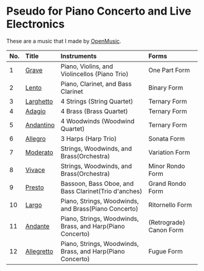 # Pseudo for Piano Concerto and Live Electronics

These are a music that I made by [OpenMusic](https://forum.ircam.fr/projects/detail/openmusic/).

|No.|Title|Instruments|Forms|
|:- |:- |:- |:- |
|1|[Grave](https://github.com/Uchida16104/OpenMusic-works/blob/main/Pseudo%20for%20Piano%20Concerto%20and%20Live%20Electronics/out-files/Pseudo%20for%20Piano%20Concerto%20and%20Live%20Electronics%20-%201.%20Grave.pdf)|Piano, Violins, and Violincellos (Piano Trio)|One Part Form|
|2|[Lento](https://github.com/Uchida16104/OpenMusic-works/blob/main/Pseudo%20for%20Piano%20Concerto%20and%20Live%20Electronics/out-files/Pseudo%20for%20Piano%20Concerto%20and%20Live%20Electronics%20-%202.%20Lento.pdf)|Piano, Clarinet, and Bass Clarinet|Binary Form|
|3|[Larghetto](https://github.com/Uchida16104/OpenMusic-works/blob/main/Pseudo%20for%20Piano%20Concerto%20and%20Live%20Electronics/out-files/Pseudo%20for%20Piano%20Concerto%20and%20Live%20Electronics%20-%203.%20Larghetto.pdf)|4 Strings (String Quartet)|Ternary Form|
|4|[Adagio](https://github.com/Uchida16104/OpenMusic-works/blob/main/Pseudo%20for%20Piano%20Concerto%20and%20Live%20Electronics/out-files/Pseudo%20for%20Piano%20Concerto%20and%20Live%20Electronics%20-%204.%20Adagio.pdf)|4 Brass (Brass Quartet)|Ternary Form|
|5|[Andantino](https://github.com/Uchida16104/OpenMusic-works/blob/main/Pseudo%20for%20Piano%20Concerto%20and%20Live%20Electronics/out-files/Pseudo%20for%20Piano%20Concerto%20and%20Live%20Electronics%20-%205.%20Andantino.pdf)|4 Woodwinds (Woodwind Quartet)|Ternary Form|
|6|[Allegro](https://github.com/Uchida16104/OpenMusic-works/blob/main/Pseudo%20for%20Piano%20Concerto%20and%20Live%20Electronics/out-files/Pseudo%20for%20Piano%20Concerto%20and%20Live%20Electronics%20-%206.%20Allegro.pdf)|3 Harps (Harp Trio)|Sonata Form|
|7|[Moderato](https://github.com/Uchida16104/OpenMusic-works/blob/main/Pseudo%20for%20Piano%20Concerto%20and%20Live%20Electronics/out-files/Pseudo%20for%20Piano%20Concerto%20and%20Live%20Electronics%20-%207.%20Moderato.pdf)|Strings, Woodwinds, and Brass(Orchestra)|Variation Form|
|8|[Vivace](https://github.com/Uchida16104/OpenMusic-works/blob/main/Pseudo%20for%20Piano%20Concerto%20and%20Live%20Electronics/out-files/Pseudo%20for%20Piano%20Concerto%20and%20Live%20Electronics%20-%208.%20Vivace.pdf)|Strings, Woodwinds, and Brass(Orchestra)|Minor Rondo Form|
|9|[Presto](https://github.com/Uchida16104/OpenMusic-works/blob/main/Pseudo%20for%20Piano%20Concerto%20and%20Live%20Electronics/out-files/Pseudo%20for%20Piano%20Concerto%20and%20Live%20Electronics%20-%209.%20Presto.pdf)|Bassoon, Bass Oboe, and Bass Clarinet(Trio d'anches)|Grand Rondo Form|
|10|[Largo](https://github.com/Uchida16104/OpenMusic-works/blob/main/Pseudo%20for%20Piano%20Concerto%20and%20Live%20Electronics/out-files/Pseudo%20for%20Piano%20Concerto%20and%20Live%20Electronics%20-%2010.%20Largo.pdf)|Piano, Strings, Woodwinds, and Brass(Piano Concerto)|Ritornello Form|
|11|[Andante](https://github.com/Uchida16104/OpenMusic-works/blob/main/Pseudo%20for%20Piano%20Concerto%20and%20Live%20Electronics/out-files/Pseudo%20for%20Piano%20Concerto%20and%20Live%20Electronics%20-%2011.%20Andante.pdf)|Piano, Strings, Woodwinds, Brass, and Harp(Piano Concerto)|(Retrograde) Canon Form|
|12|[Allegretto](https://github.com/Uchida16104/OpenMusic-works/blob/main/Pseudo%20for%20Piano%20Concerto%20and%20Live%20Electronics/out-files/Pseudo%20for%20Piano%20Concerto%20and%20Live%20Electronics%20-%2012.%20Allegretto.pdf)|Piano, Strings, Woodwinds, Brass, and Harp(Piano Concerto)|Fugue Form|
